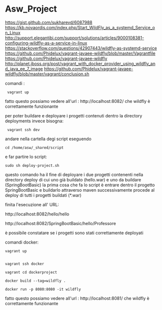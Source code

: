 # Asw_Project


https://gist.github.com/sukharevd/6087988
https://kb.novaordis.com/index.php/Start_WildFly_as_a_systemd_Service_on_Linux
http://support.elegantjbi.com/support/solutions/articles/9000108381-configuring-wildfly-as-a-service-in-linux
https://stackoverflow.com/questions/42907443/wildfly-as-systemd-service
https://github.com/Phidelux/vagrant-javaee-wildfly/blob/master/Vagrantfile
https://github.com/Phidelux/vagrant-javaee-wildfly
http://planet.jboss.org/post/vagrant_with_docker_provider_using_wildfly_and_java_ee_7_image
https://github.com/Phidelux/vagrant-javaee-wildfly/blob/master/vagrant/conclusion.sh




comandi :
<pre><code> vagrant up 
</code></pre>

fatto questo possiamo vedere all'url :
http://localhost:8082/
che wildfly è correttamente funzionante

per poter buildare e deployare i progetti contenuti dentro la directory deployments invece bisogna:

<pre><code> vagrant ssh dev 
</code></pre>

andare nella cartella degi script eseguendo
<pre><code>cd /home/asw/_shared/script
</code></pre> e far partire lo script:

<pre><code>sudo sh deploy-project.sh
</code></pre>
questo comando ha il fine di deployare i due progetti contenenti nella directory deploy di cui uno già buildato (hello.war) e uno da buildare (SpringBootBasic) 
la prima cosa che fa lo script è entrare dentro il progetto SpringBootBasic e buildarlo attraverso maven 
successivamente procede al deploy di tutti i progetti buildati (*.war)

finita l'esecuzione all' URL:

http://localhost:8082/hello/hello

http://localhost:8082/SpringBootBasic/hello/Professore

è possibile constatare se i progetti sono stati correttamente deployati

comandi docker:

<pre><code>vagrant up 

</code></pre>

<pre><code>vagrant ssh docker
</code></pre>

<pre><code>vagrant cd dockerproject
</code></pre>

<pre><code>docker build --tag=wildfly .
</code></pre>

<pre><code>docker run -p 8080:8080 -it wildfly
</code></pre>


fatto questo possiamo vedere all'url : 
http://localhost:8081/
che wildfly è correttamente funzionante
